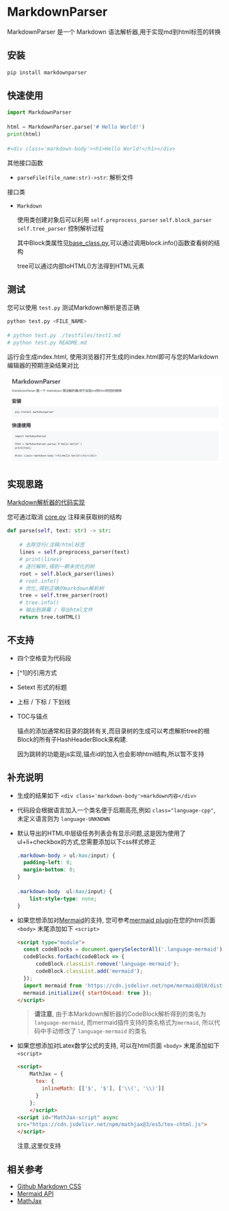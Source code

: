 # MarkdownParser

MarkdownParser 是一个 Markdown 语法解析器,用于实现md到html标签的转换

## 安装

```bash
pip install markdownparser
```

## 快速使用

```python
import MarkdownParser

html = MarkdownParser.parse('# Hello World!')
print(html)

#<div class='markdown-body'><h1>Hello World!</h1></div>
```

其他接口函数

- `parseFile(file_name:str)->str`: 解析文件

接口类

- `Markdown`

  使用类创建对象后可以利用 `self.preprocess_parser` `self.block_parser` `self.tree_parser` 控制解析过程

  其中Block类属性见[base_class.py](MarkdownParser/base_class.py),可以通过调用block.info()函数查看树的结构

  tree可以通过内部toHTML()方法得到HTML元素

## 测试

您可以使用 `test.py` 测试Markdown解析是否正确

```bash
python test.py <FILE_NAME>

# python test.py ./testfiles/test1.md
# python test.py README.md
```

运行会生成index.html, 使用浏览器打开生成的index.html即可与您的Markdown编辑器的预期渲染结果对比

![20230218202400](https://raw.githubusercontent.com/learner-lu/picbed/master/20230218202400.png)

## 实现思路

[Markdown解析器的代码实现](https://www.bilibili.com/video/BV1LA411X7X3)

您可通过取消 [core.py](./MarkdownParser/core.py) 注释来获取树的结构

```python
def parse(self, text: str) -> str:

    # 去除空行/注释/html标签
    lines = self.preprocess_parser(text)
    # print(lines)
    # 逐行解析,得到一颗未优化的树
    root = self.block_parser(lines)
    # root.info()
    # 优化,得到正确的markdown解析树
    tree = self.tree_parser(root)
    # tree.info()
    # 输出到屏幕 / 导出html文件
    return tree.toHTML()
```

## 不支持

- 四个空格变为代码段
- [^1]的引用方式
- Setext 形式的标题
- 上标 / 下标 / 下划线
- TOC与锚点

  锚点的添加通常和目录的跳转有关,而目录树的生成可以考虑解析tree的根Block的所有子HashHeaderBlock来构建.
  
  因为跳转的功能是js实现,锚点id的加入也会影响html结构,所以暂不支持

## 补充说明

- 生成的结果如下 `<div class='markdown-body'>markdown内容</div>`
- 代码段会根据语言加入一个类名便于后期高亮,例如 `class="language-cpp"`, 未定义语言则为 `language-UNKNOWN`
- 默认导出的HTML中层级任务列表会有显示问题,这是因为使用了ul+li+checkbox的方式,您需要添加以下css样式修正

  ```css
  .markdown-body > ul:has(input) {
    padding-left: 0;
    margin-bottom: 0;
  }

  .markdown-body  ul:has(input) {
      list-style-type: none;
  }
  ```

- 如果您想添加对[Mermaid](https://mermaid.js.org/)的支持, 您可参考[mermaid plugin](https://mermaid.js.org/intro/n00b-gettingStarted.html#_2-using-mermaid-plugins)在您的html页面 `<body>` 末尾添加如下 `<script>`

  ```html
  <script type="module">
    const codeBlocks = document.querySelectorAll('.language-mermaid');
    codeBlocks.forEach(codeBlock => {
        codeBlock.classList.remove('language-mermaid');
        codeBlock.classList.add('mermaid');
    });
    import mermaid from 'https://cdn.jsdelivr.net/npm/mermaid@10/dist/mermaid.esm.min.mjs';
    mermaid.initialize({ startOnLoad: true });
  </script>
  ```

  > **请注意**, 由于本Markdown解析器的CodeBlock解析得到的类名为 `language-mermaid`, 而mermaid插件支持的类名格式为`mermaid`, 所以代码中手动修改了 `language-mermaid` 的类名

- 如果您想添加对Latex数学公式的支持, 可以在html页面 `<body>` 末尾添加如下 `<script>`

  ```html
  <script>
      MathJax = {
        tex: {
          inlineMath: [['$', '$'], ['\\(', '\\)']]
        }
      };
      </script>
  <script id="MathJax-script" async
  src="https://cdn.jsdelivr.net/npm/mathjax@3/es5/tex-chtml.js">
  </script>
  ```

  注意,这里仅支持

## 相关参考

- [Github Markdown CSS](https://cdn.jsdelivr.net/npm/github-markdown-css@4.0.0/github-markdown.css)
- [Mermaid API](https://mermaid.js.org/intro/#mermaid-api)
- [MathJax](https://docs.mathjax.org/en/latest/web/start.html)